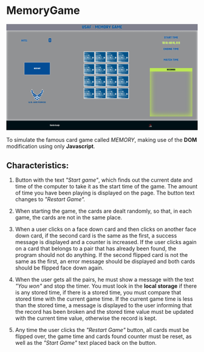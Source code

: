 # MemoryGame

![MemoryGame](./IMG/forREADME/p5-card.png "MemoryGame")

To simulate the famous card game called *MEMORY*, making use of the **DOM** modification using only **Javascript**.

## Characteristics:

1. Button with the text *"Start game"*, which finds out the current date and time of the computer to take it as the start time of the game. The amount of time you have been playing is displayed on the page. The button text changes to *"Restart Game".*

2. When starting the game, the cards are dealt randomly, so that, in each game, the cards are not in the same place.

3. When a user clicks on a face down card and then clicks on another face down card, if the second card is the same as the first, a success message is displayed and a counter is increased. If the user clicks again on a card that belongs to a pair that has already been found, the program should not do anything. If the second flipped card is not the same as the first, an error message should be displayed and both cards should be flipped face down again.

4. When the user gets all the pairs, he must show a message with the text *"You won"* and stop the timer. You must look in the **local storage** if there is any stored time, if there is a stored time, you must compare that stored time with the current game time. If the current game time is less than the stored time, a message is displayed to the user informing that the record has been broken and the stored time value must be updated with the current time value, otherwise the record is kept.

5. Any time the user clicks the *"Restart Game"* button, all cards must be flipped over, the game time and cards found counter must be reset, as well as the *"Start Game"* text placed back on the button.
